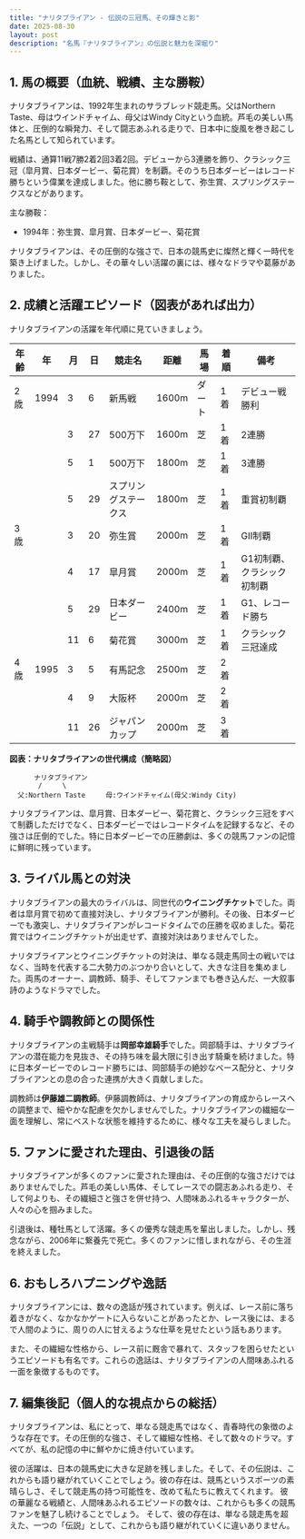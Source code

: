 ```yaml
---
title: "ナリタブライアン - 伝説の三冠馬、その輝きと影"
date: 2025-08-30
layout: post
description: "名馬『ナリタブライアン』の伝説と魅力を深堀り"
---
```


## 1. 馬の概要（血統、戦績、主な勝鞍）

ナリタブライアンは、1992年生まれのサラブレッド競走馬。父はNorthern Taste、母はウインドチャイム、母父はWindy Cityという血統。芦毛の美しい馬体と、圧倒的な瞬発力、そして闘志あふれる走りで、日本中に旋風を巻き起こした名馬として知られています。

戦績は、通算11戦7勝2着2回3着2回。デビューから3連勝を飾り、クラシック三冠（皐月賞、日本ダービー、菊花賞）を制覇。そのうち日本ダービーはレコード勝ちという偉業を達成しました。他に勝ち鞍として、弥生賞、スプリングステークスなどがあります。

主な勝鞍：

* 1994年：弥生賞、皐月賞、日本ダービー、菊花賞

ナリタブライアンは、その圧倒的な強さで、日本の競馬史に燦然と輝く一時代を築き上げました。しかし、その華々しい活躍の裏には、様々なドラマや葛藤がありました。


## 2. 成績と活躍エピソード（図表があれば出力）

ナリタブライアンの活躍を年代順に見ていきましょう。

| 年齢 | 年 | 月 | 日 | 競走名 | 距離 | 馬場 | 着順 | 備考 |
|---|---|---|---|---|---|---|---|---|
| 2歳 | 1994 | 3 | 6 | 新馬戦 | 1600m | ダート | 1着 | デビュー戦勝利 |
|  |  | 3 | 27 | 500万下 | 1600m | 芝 | 1着 | 2連勝 |
|  |  | 5 | 1 | 500万下 | 1800m | 芝 | 1着 | 3連勝 |
|  |  | 5 | 29 | スプリングステークス | 1800m | 芝 | 1着 | 重賞初制覇 |
| 3歳 |  | 3 | 20 | 弥生賞 | 2000m | 芝 | 1着 | GII制覇 |
|  |  | 4 | 17 | 皐月賞 | 2000m | 芝 | 1着 | G1初制覇、クラシック初制覇 |
|  |  | 5 | 29 | 日本ダービー | 2400m | 芝 | 1着 | G1、レコード勝ち |
|  |  | 11 | 6 | 菊花賞 | 3000m | 芝 | 1着 | クラシック三冠達成 |
| 4歳 | 1995 | 3 | 5 | 有馬記念 | 2500m | 芝 | 2着 |  |
|  |  | 4 | 9 | 大阪杯 | 2000m | 芝 | 2着 |  |
|  |  | 11 | 26 | ジャパンカップ | 2000m | 芝 | 3着 |  |


**図表：ナリタブライアンの世代構成（簡略図）**

```
      ナリタブライアン
       /     \
  父:Northern Taste     母:ウインドチャイム(母父:Windy City)
```

ナリタブライアンは、皐月賞、日本ダービー、菊花賞と、クラシック三冠をすべて制覇しただけでなく、日本ダービーではレコードタイムを記録するなど、その強さは圧倒的でした。特に日本ダービーでの圧勝劇は、多くの競馬ファンの記憶に鮮明に残っています。


## 3. ライバル馬との対決

ナリタブライアンの最大のライバルは、同世代の**ウイニングチケット**でした。両者は皐月賞で初めて直接対決し、ナリタブライアンが勝利。その後、日本ダービーでも激突し、ナリタブライアンがレコードタイムでの圧勝を収めました。菊花賞ではウイニングチケットが出走せず、直接対決はありませんでした。

ナリタブライアンとウイニングチケットの対決は、単なる競走馬同士の戦いではなく、当時を代表する二大勢力のぶつかり合いとして、大きな注目を集めました。両馬のオーナー、調教師、騎手、そしてファンまでも巻き込んだ、一大叙事詩のようなドラマでした。


## 4. 騎手や調教師との関係性

ナリタブライアンの主戦騎手は**岡部幸雄騎手**でした。岡部騎手は、ナリタブライアンの潜在能力を見抜き、その持ち味を最大限に引き出す騎乗を続けました。特に日本ダービーでのレコード勝ちには、岡部騎手の絶妙なペース配分と、ナリタブライアンとの息の合った連携が大きく貢献しました。

調教師は**伊藤雄二調教師**。伊藤調教師は、ナリタブライアンの育成からレースへの調整まで、細やかな配慮を欠かしませんでした。ナリタブライアンの繊細な一面を理解し、常にベストな状態を維持するために、様々な工夫を凝らしました。


## 5. ファンに愛された理由、引退後の話

ナリタブライアンが多くのファンに愛された理由は、その圧倒的な強さだけではありませんでした。芦毛の美しい馬体、そしてレースでの闘志あふれる走り、そして何よりも、その繊細さと強さを併せ持つ、人間味あふれるキャラクターが、人々の心を掴みました。

引退後は、種牡馬として活躍。多くの優秀な競走馬を輩出しました。しかし、残念ながら、2006年に繋養先で死亡。多くのファンに惜しまれながら、その生涯を終えました。


## 6. おもしろハプニングや逸話

ナリタブライアンには、数々の逸話が残されています。例えば、レース前に落ち着きがなく、なかなかゲートに入らないことがあったとか、レース後には、まるで人間のように、周りの人に甘えるような仕草を見せたという話もあります。

また、その繊細な性格から、レース前に厩舎で暴れて、スタッフを困らせたというエピソードも有名です。これらの逸話は、ナリタブライアンの人間味あふれる一面を象徴するものです。


## 7. 編集後記（個人的な視点からの総括）

ナリタブライアンは、私にとって、単なる競走馬ではなく、青春時代の象徴のような存在です。その圧倒的な強さ、そして繊細な性格、そして数々のドラマ。すべてが、私の記憶の中に鮮やかに焼き付いています。

彼の活躍は、日本の競馬史に大きな足跡を残しました。そして、その伝説は、これからも語り継がれていくことでしょう。彼の存在は、競馬というスポーツの素晴らしさ、そして競走馬の持つ可能性を、改めて私たちに教えてくれます。  彼の華麗なる戦績と、人間味あふれるエピソードの数々は、これからも多くの競馬ファンを魅了し続けることでしょう。  そして、彼の存在は、単なる競走馬を超えた、一つの「伝説」として、これからも語り継がれていくに違いありません。
